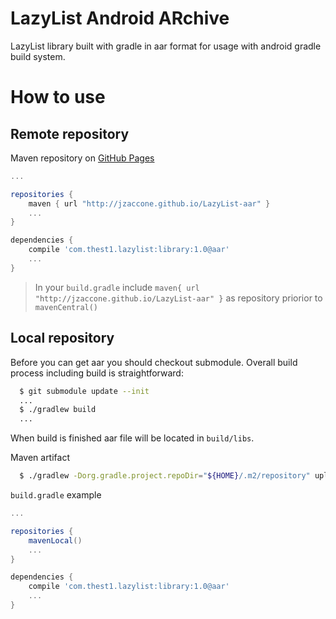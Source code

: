 LazyList Android ARchive
========

LazyList library built with gradle in aar format for usage with android gradle build system.

How to use
========

Remote repository
--------

Maven repository on [GitHub Pages](http://pages.github.com/)

```groovy
...

repositories {
    maven { url "http://jzaccone.github.io/LazyList-aar" }
    ...
}

dependencies {
    compile 'com.thest1.lazylist:library:1.0@aar'
    ...
}
```

> In your `build.gradle` include `maven{ url "http://jzaccone.github.io/LazyList-aar" }` as repository priorior to `mavenCentral()`

Local repository
--------

Before you can get aar you should checkout submodule. Overall build process including build is straightforward:

```bash
  $ git submodule update --init
  ...
  $ ./gradlew build
  ...
```

When build is finished aar file will be located in `build/libs`.

Maven artifact

```bash
  $ ./gradlew -Dorg.gradle.project.repoDir="${HOME}/.m2/repository" uploadArchives
```

`build.gradle` example

```groovy
...

repositories {
    mavenLocal()
    ...
}

dependencies {
    compile 'com.thest1.lazylist:library:1.0@aar'
    ...
}
```

